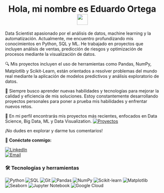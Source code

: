 <h1 align="center"><b>Hola, mi nombre es Eduardo Ortega </b><img src="https://media.giphy.com/media/hvRJCLFzcasrR4ia7z/giphy.gif" width="35"></h1> 
Data Scientist apasionado por el análisis de datos, machine learning y la automatización. Actualmente, me encuentro profundizando mis conocimientos en Python, SQL y ML. He trabajado en proyectos que incluyen análisis de ventas, predicción de riesgos y optimización de procesos mediante la visualización de datos.

🔍 Mis proyectos incluyen el uso de herramientas como Pandas, NumPy, Matplotlib y Scikit-Learn, están orientados a resolver problemas del mundo real mediante la aplicación de modelos predictivos y análisis exploratorio de datos.

🚀 Siempre busco aprender nuevas habilidades y tecnologías para mejorar la calidad y eficiencia de mis soluciones. Estoy constantemente desarrollando proyectos personales para poner a prueba mis habilidades y enfrentar nuevos retos.

📂 En mi perfil encontrarás mis proyectos más recientes, enfocados en Data Science, Big Data, ML y Data Visualization.
[![Proyectos](https://img.shields.io/badge/📂%20Proyectos-000000?style=for-the-badge&logo=github&logoColor=white)](https://github.com/Eduardo56745/Proyectos)


¡No dudes en explorar y darme tus comentarios!

🔗 **Conéctate conmigo:**

[![LinkedIn](https://img.shields.io/badge/LinkedIn-0A66C2?style=for-the-badge&logo=linkedin&logoColor=white)](https://www.linkedin.com/in/eduardo-ortega-30154629a/)  
[![Email](https://img.shields.io/badge/Email-D14836?style=for-the-badge&logo=gmail&logoColor=white)](mailto:lalox1697@gmail.com) 
  

### 🛠️ Tecnologías y herramientas  
![Python](https://img.shields.io/badge/Python-3776AB?style=for-the-badge&logo=python&logoColor=white)
![SQL](https://img.shields.io/badge/SQL-025E8C?style=for-the-badge&logo=sqlite&logoColor=white)
![Git](https://img.shields.io/badge/Git-F05032?style=for-the-badge&logo=git&logoColor=white)
![Pandas](https://img.shields.io/badge/Pandas-150458?style=for-the-badge&logo=pandas&logoColor=white)
![NumPy](https://img.shields.io/badge/NumPy-013243?style=for-the-badge&logo=numpy&logoColor=white)
![Scikit-learn](https://img.shields.io/badge/Scikit--learn-F7931E?style=for-the-badge&logo=scikitlearn&logoColor=white)
![Matplotlib](https://img.shields.io/badge/Matplotlib-3776AB?style=for-the-badge&logo=Matplotlib&logoColor=white)
![Seaborn](https://img.shields.io/badge/Seaborn-008080?style=for-the-badge&logo=Seaborn&logoColor=white)
![Jupyter Notebook](https://img.shields.io/badge/Jupyter-F37626?style=for-the-badge&logo=Jupyter&logoColor=white)
![Google Cloud](https://img.shields.io/badge/Google%20Cloud-4285F4?style=for-the-badge&logo=Google%20Cloud&logoColor=white)



